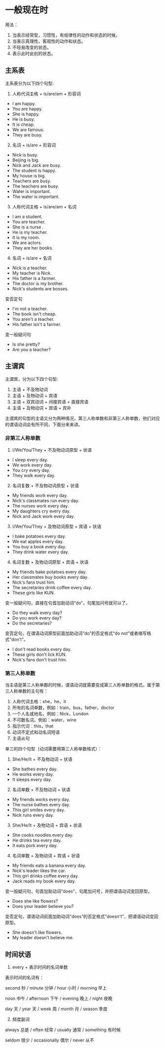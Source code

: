 # 一般现在时

用法：

1. 当表示经常型，习惯性，有规律性的动作和状态的时候。
2. 当表示真理性，客观性的动作和状态。
3. 不轻易改变的状态。
4. 表示此时此刻的状态。

## 主系表

主系表分为以下四个句型:

1. 人称代词主格 + is/are/am + 形容词

- I am happy.
- You are happy.
- She is happy.
- He is busy.
- It is cheap.
- We are famous.
- They are busy.

2. 名词 + is/are + 形容词

- Nick is busy.
- Beijing is big.
- Nick and Jack are busy.
- The student is happy.
- My house is big.
- Teachers are busy.
- The teachers are busy.
- Water is important.
- The water is important.

3. 人称代词主格 + is/are/am + 名词

- I am a student.
- You are teacher.
- She is a nurse .
- He is my teacher.
- It is my room.
- We are actors.
- They are her books.

4. 名词 + is/are + 名词

- Nick is a teacher.
- My teacher is Nick.
- His father is a farmer.
- The doctor is my brother.
- Nick's students are bosses.

变否定句

- I'm not a teacher.
- The book isn't cheap.
- You aren't a teacher.
- His father isn't a farmer.

变一般疑问句

- Is she pretty?
- Are you a teacher?

## 主谓宾

主谓宾，分为以下四个句型:

1. 主语 + 不及物动词
2. 主语 + 及物动词 + 宾语
3. 主语 + 双宾动词 + 间接宾语 + 直接宾语
4. 主语 + 及物动词 + 宾语 + 宾补

主谓宾的句型的主语又分为两种情况，第三人称单数和非第三人称单数，他们对应的谓语动词会有所不同，下面分来来讲。

### 非第三人称单数

1. I/We/You/They + 不及物动词原型 + 状语

- I sleep every day.
- We work every day.
- You cry every day.
- They walk every day.

2. 名词复数 + 不及物动词原型 + 状语

- My friends work every day.
- Nick's classmates run every day.
- The nurses work every day.
- My daughters cry every day.
- Nick and Jack work every day.

3. I/We/You/They + 及物动词原型 + 宾语 + 状语

- I bake potatoes every day.
- We eat apples every day.
- You buy a book every day.
- They drink water every day.

4. 名词复数 + 及物动词原型 + 宾语 + 状语

- My friends bake potatoes every day.
- Her classmates buy books every day.
- Nick's fans trust him.
- The secretaries drink coffee every day.
- These girls like KUN.

变一般疑问句，直接在句首加助动词“do”，句尾加问号就可以了。

- Do they walk every day?
- Do you work every day?
- Do the secretaries?

变否定句，在谓语动词原型前面加助动词“do”的否定格式“do not”或者缩写格式“don't”。

- I don't read books every day.
- These girls don't lick KUN.
- Nick's fans don't trust him.

### 第三人称单数

当主语是第三人称单数的时候，谓语动词就需要变成第三人称单数的格式。属于第三人称单数的主句有：

1. 人称代词主格：she，he，it
2. 所有的名词单数，例如：train，bus，father，doctor
3. 一个人名或地名，例如：Nick，London
4. 不可数名词，例如：water，wine
5. 指示代词：this，that
6. 动词不定式和动名词短语
7. 主语从句

单三的四个句型（动词需要用第三人称单数格式）：

1. She/He/It + 不及物动词 + 状语

- She bathes every day.
- He works every day.
- It sleeps every day.

2. 名词单数 + 不及物动词 + 状语

- My friends works every day.
- The nurse bathes every day.
- This girl smiles every day.
- Nick runs every day.

3. She/He/It + 及物动词 + 宾语 + 状语

- She cooks noodles every day.
- He drinks tea every day.
- It eats pork every day.

4. 名词单数 + 及物动词 + 宾语 + 状语

- My friends eats a banana every day.
- Nick's leader likes the car.
- This girl drinks coffee every day.
- Jack reads my book every day.

变一般疑问句，句首加助动词“does”，句尾加问号，并把谓语动词变回原型。

- Does she like flowers?
- Does your leader believe you?

变否定句，谓语动词前面加助动词“does”的否定格式“doesn't”，把谓语动词变回原型。

- She doesn't like flowers.
- My leader doesn't believe me.

## 时间状语

1. every + 表示时间的名词单数

表示时间的名词有：

second 秒 / minute 分钟 / hour 小时 / morning 早上

noon 中午 / afternoon 下午 / evening 晚上 / night 夜晚

day 天 / year 天 / week 周 / month 月 / season 季度

2. 频度副词

always 总是 / often 经常 / usually 通常 / something 有时候

seldom 很少 / occasionally 偶尔 / never 从不
